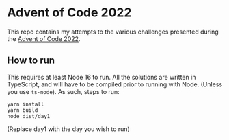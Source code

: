 # Advent of Code 2022
This repo contains my attempts to the various challenges presented during the [Advent of Code 2022](https://adventofcode.com/2022/).

## How to run
This requires at least Node 16 to run. All the solutions are written in TypeScript, and will have to be compiled prior to running with Node. (Unless you use `ts-node`). As such, steps to run:
```
yarn install
yarn build
node dist/day1
```
(Replace day1 with the day you wish to run)
